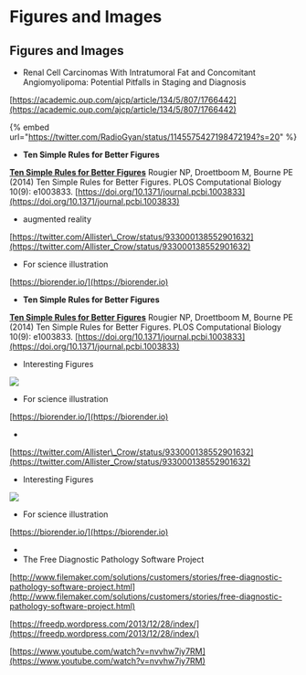 # Figures and Images

## Figures and Images

* Renal Cell Carcinomas With Intratumoral Fat and Concomitant Angiomyolipoma: Potential Pitfalls in Staging and Diagnosis

[https://academic.oup.com/ajcp/article/134/5/807/1766442](https://academic.oup.com/ajcp/article/134/5/807/1766442)

{% embed url="https://twitter.com/RadioGyan/status/1145575427198472194?s=20" %}

* **Ten Simple Rules for Better Figures**

[**Ten Simple Rules for Better Figures**](http://journals.plos.org/ploscompbiol/article?id=10.1371/journal.pcbi.1003833)
Rougier NP, Droettboom M, Bourne PE (2014) Ten Simple Rules for Better Figures. PLOS Computational Biology 10(9): e1003833. [https://doi.org/10.1371/journal.pcbi.1003833](https://doi.org/10.1371/journal.pcbi.1003833)

* augmented reality

[https://twitter.com/Allister\_Crow/status/933000138552901632](https://twitter.com/Allister_Crow/status/933000138552901632)

* For science illustration

[https://biorender.io/](https://biorender.io)

* **Ten Simple Rules for Better Figures**

[**Ten Simple Rules for Better Figures**](http://journals.plos.org/ploscompbiol/article?id=10.1371/journal.pcbi.1003833)
Rougier NP, Droettboom M, Bourne PE (2014) Ten Simple Rules for Better Figures. PLOS Computational Biology 10(9): e1003833. [https://doi.org/10.1371/journal.pcbi.1003833](https://doi.org/10.1371/journal.pcbi.1003833)

* Interesting Figures

![](../.gitbook/assets/ekran-resmi-2018-01-14-21.46.34%20(2)%20(2)%20(2)%20(2)%20(2).png)

* For science illustration

[https://biorender.io/](https://biorender.io)

*

[https://twitter.com/Allister\_Crow/status/933000138552901632](https://twitter.com/Allister_Crow/status/933000138552901632)

* Interesting Figures

![](../.gitbook/assets/ekran-resmi-2018-01-14-21.46.34%20(2)%20(2)%20(2)%20(2).png)

* For science illustration

[https://biorender.io/](https://biorender.io)

* 
* The Free Diagnostic Pathology Software Project

[http://www.filemaker.com/solutions/customers/stories/free-diagnostic-pathology-software-project.html](http://www.filemaker.com/solutions/customers/stories/free-diagnostic-pathology-software-project.html)

[https://freedp.wordpress.com/2013/12/28/index/](https://freedp.wordpress.com/2013/12/28/index/)

[https://www.youtube.com/watch?v=nvvhw7iy7RM](https://www.youtube.com/watch?v=nvvhw7iy7RM)